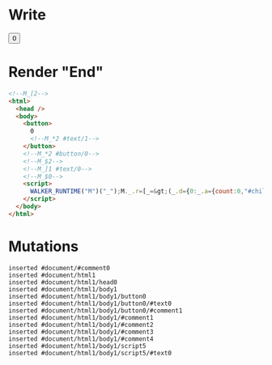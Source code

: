 # Write
  <!--M_[2--><button>0<!--M_*2 #text/1--></button><!--M_*2 #button/0--><!--M_$2--><!--M_]1 #text/0--><!--M_$0--><script>WALKER_RUNTIME("M")("_");M._.r=[_=>(_.d={0:_.a={count:0,"#childScope/0":_.c={"#text/0!":_.b={}}},1:_.c,2:_.b},_.b._=_.a,_.c["#text/0("]=_._["__tests__/template.marko_1_renderer"](_.a),_.d),2,"__tests__/template.marko_1_count/subscriber",2,"__tests__/template.marko_1_count",0];M._.w()</script>


# Render "End"
```html
<!--M_[2-->
<html>
  <head />
  <body>
    <button>
      0
      <!--M_*2 #text/1-->
    </button>
    <!--M_*2 #button/0-->
    <!--M_$2-->
    <!--M_]1 #text/0-->
    <!--M_$0-->
    <script>
      WALKER_RUNTIME("M")("_");M._.r=[_=&gt;(_.d={0:_.a={count:0,"#childScope/0":_.c={"#text/0!":_.b={}}},1:_.c,2:_.b},_.b._=_.a,_.c["#text/0("]=_._["__tests__/template.marko_1_renderer"](_.a),_.d),2,"__tests__/template.marko_1_count/subscriber",2,"__tests__/template.marko_1_count",0];M._.w()
    </script>
  </body>
</html>
```

# Mutations
```
inserted #document/#comment0
inserted #document/html1
inserted #document/html1/head0
inserted #document/html1/body1
inserted #document/html1/body1/button0
inserted #document/html1/body1/button0/#text0
inserted #document/html1/body1/button0/#comment1
inserted #document/html1/body1/#comment1
inserted #document/html1/body1/#comment2
inserted #document/html1/body1/#comment3
inserted #document/html1/body1/#comment4
inserted #document/html1/body1/script5
inserted #document/html1/body1/script5/#text0
```